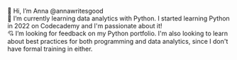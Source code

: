 👋 Hi, I’m Anna @annawritesgood  
🐍 I’m currently learning data analytics with Python. I started learning Python in 2022 on Codecademy and I'm passionate about it!   
💘 I’m looking for feedback on my Python portfolio. I'm also looking to learn about best practices for both programming and data analytics, since I don't have formal training in either.

<!---
annawritesgood/annawritesgood is a ✨ special ✨ repository because its `README.md` (this file) appears on your GitHub profile.
You can click the Preview link to take a look at your changes.
--->
